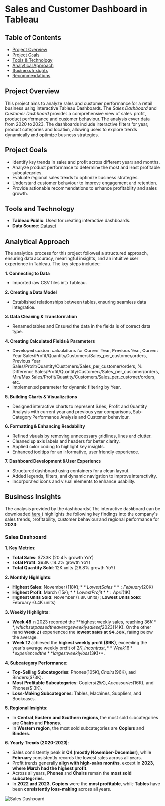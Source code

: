 # Sales and Customer Dashboard in Tableau
## Table of Contents
- [Project Overview](#project-overview)
- [Project Goals](#project-goals)
- [Tools & Technology](#tools-and-technology)
- [Analytical Approach](#analytical-approach)
- [Business Insights](#business-insights)
- [Recommendations](#recommendations)

## Project Overview
This project aims to analyze sales and customer performance for a retail business using interactive Tableau Dashboards. The *Sales Dashboard* and *Customer Dashboard* provides a comprehensive view of sales, profit, product performance and customer behaviour. The analysis cover data from 2020 to 2023. The dashboards include interactive filters for year, product categories and location, allowing users to explore trends dynamically and optimize business strategies. 

## Project Goals
- Identify key trends in sales and profit across different years and months.
- Analyze product performance to determine the most and least profitable subcategories.
- Evaluate regional sales trends to optimize business strategies.
- Understand customer behaviour to improve engagement and retention.
- Provide actionable recommendations to enhance profitability and sales growth.

## Tools and Technology
- **Tableau Public**: Used for creating interactive dashboards.
- **Data Source**: <a href ="https://github.com/PallaviSharma04/Sales-and-Customer-Dashboard-Tableau-Project/tree/main/Dataset"> Dataset </a>

## Analytical Approach
The analytical process for this project followed a structured approach, ensuring data accuracy, meaningful insights, and an intuitive user experience in Tableau. The key steps included:

**1. Connecting to Data** 
  - Imported raw CSV files into Tableau.

**2. Creating a Data Model**
  - Established relationships between tables, ensuring seamless data integration.

**3. Data Cleaning & Transformation**
  - Renamed tables and Ensured the data in the fields is of correct data type.

**4. Creating Calculated Fields & Parameters**
  
  - Developed custom calculations for Current Year, Previous Year, Current Year Sales/Profit/Quantity/Customers/Sales_per_customer/orders, Previous Year Sales/Profit/Quantity/Customers/Sales_per_customer/orders, % Difference Sales/Profit/Quantity/Customers/Sales_per_customer/orders, Min/Max Sales/Profit/Quantity/Customers/Sales_per_customer/orders, etc.
  - Implemented parameter for dynamic filtering by Year.

**5. Building Charts & Visualizations**
  
  - Designed interactive charts to represent Sales, Profit and Quantity Analysis with current year and previous year comparisons, Sub-Category Performance Analysis and Customer behaviour.

**6. Formatting & Enhancing Readability**

  - Refined visuals by removing unnecessary gridlines, lines and clutter.
  - Cleaned up axis labels and headers for better clarity.
  - Applied color coding to highlight key insights.
  - Enhanced tooltips for an informative, user friendly experience.

**7. Dashboard Development & User Experience**
  - Structured dashboard using containers for a clean layout.
  - Added legends, filters, and dynamic navigation to improve interactivity.
  - Incorporated icons and visual elements to enhance usability.

## Business Insights
The analysis provided by the dashboards( The interactive dashboard can be downloaded <a href="https://public.tableau.com/app/profile/pallavi.sharma4076/viz/SalesCustomerDashboard_17377065104000/SalesDashboard">here </a>) highlights the following key findings into the company's sales trends, profitability, customer behaviour and regional performance for **2023**:
### Sales Dashboard
**1. Key Metrics**:
- **Total Sales**: $733K (20.4% growth YoY)
- **Total Profit**: $93K (14.2% growth YoY)
- **Total Quantity Sold**: 12K units (26.8% growth YoY)

**2. Monthly Highlights**:
  - **Highest Sales**: November ($118K) ;
    **Lowest Sales**: February ($20K) 
  - **Highest Profit**: March ($15K) ;
    **Lowest Profit**: April ($1K) 
  - **Highest Units Sold**: November (1.8K units) ;
    **Lowest Units Sold**: February (0.4K units)

**3. Weekly Highlights**: 
  - **Week 48** in 2023 recorded the **highest weekly sales, reaching $36K**, which surpassed the average weekly sales of 2023($14K). On the other hand **Week 21** experienced the **lowest sales at $4.36K**, falling below the average.
  - **Week 12** achieved the **highest weekly profit ($9K)**, exceeding the year's average weekly profit of $2K, In contrast, **Week 16** experienced the **largest weekly loss ($3K)**.

**4. Subcategory Performance**:

  - **Top-Selling Subcategories**: Phones($105K), Chairs($96K), and Binders($73K).
  - **Most Profitable Subcategories**: Copiers($25K), Accessories($16K), and Phones($13K).
  - **Loss-Making Subcategories**: Tables, Machines, Suppliers, and Bookcases.

**5. Regional Insights**: 

  - In **Central**, **Eastern** **and Southern regions**, the most sold subcategories are **Chairs** and **Phones**.
  - In **Western region**, the most sold subcategories are **Copiers** and **Binders**.

**6. Yearly Trends (2020-2023)**:

  - Sales consistently peak in **Q4 (mostly November-December)**, while **February** consistently records the lowest sales across all years.
  - Profit trends generally **align with high-sales months**, except in **2023**, **where March had the highest profit**.
  - Across all years, **Phones** and **Chairs** remain the **most sold subcategories**.
  - In **2022 and 2023**, **Copiers** were the **most profitable**, while **Tables** have been **consistently loss-making** across all years.

![Sales Dashboard](https://github.com/user-attachments/assets/874b8f4f-25e0-4d6d-8ecc-eb064b8355ce)

